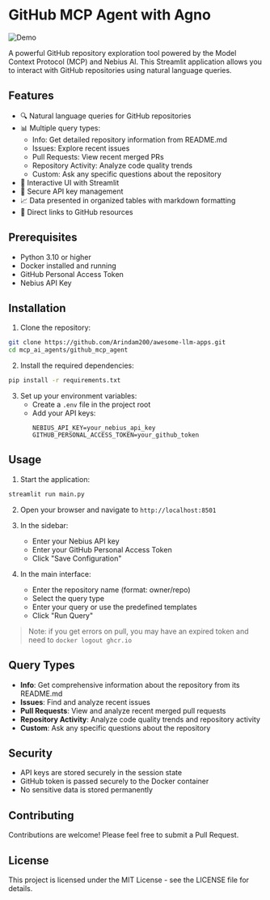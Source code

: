 # GitHub MCP Agent with Agno

![Demo](./assets/demo.gif)

A powerful GitHub repository exploration tool powered by the Model Context Protocol (MCP) and Nebius AI. This Streamlit application allows you to interact with GitHub repositories using natural language queries.

## Features

- 🔍 Natural language queries for GitHub repositories
- 📊 Multiple query types:
  - Info: Get detailed repository information from README.md
  - Issues: Explore recent issues
  - Pull Requests: View recent merged PRs
  - Repository Activity: Analyze code quality trends
  - Custom: Ask any specific questions about the repository
- 🎯 Interactive UI with Streamlit
- 🔐 Secure API key management
- 📈 Data presented in organized tables with markdown formatting
- 🔗 Direct links to GitHub resources

## Prerequisites

- Python 3.10 or higher
- Docker installed and running
- GitHub Personal Access Token
- Nebius API Key

## Installation

1. Clone the repository:

```bash
git clone https://github.com/Arindam200/awesome-llm-apps.git
cd mcp_ai_agents/github_mcp_agent
```

2. Install the required dependencies:

```bash
pip install -r requirements.txt
```

3. Set up your environment variables:
   - Create a `.env` file in the project root
   - Add your API keys:
     ```
     NEBIUS_API_KEY=your_nebius_api_key
     GITHUB_PERSONAL_ACCESS_TOKEN=your_github_token
     ```

## Usage

1. Start the application:

```bash
streamlit run main.py
```

2. Open your browser and navigate to `http://localhost:8501`

3. In the sidebar:

   - Enter your Nebius API key
   - Enter your GitHub Personal Access Token
   - Click "Save Configuration"

4. In the main interface:
   - Enter the repository name (format: owner/repo)
   - Select the query type
   - Enter your query or use the predefined templates
   - Click "Run Query"

 > Note: if you get errors on pull, you may have an expired token and need to `docker logout ghcr.io`   

## Query Types

- **Info**: Get comprehensive information about the repository from its README.md
- **Issues**: Find and analyze recent issues
- **Pull Requests**: View and analyze recent merged pull requests
- **Repository Activity**: Analyze code quality trends and repository activity
- **Custom**: Ask any specific questions about the repository

## Security

- API keys are stored securely in the session state
- GitHub token is passed securely to the Docker container
- No sensitive data is stored permanently

## Contributing

Contributions are welcome! Please feel free to submit a Pull Request.

## License

This project is licensed under the MIT License - see the LICENSE file for details.
